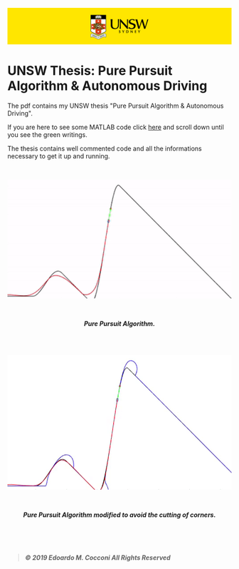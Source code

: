 ![UNSW Banner](Assets/UNSWbanner.png)

# UNSW Thesis: Pure Pursuit Algorithm & Autonomous Driving

The pdf contains my UNSW thesis "Pure Pursuit Algorithm & Autonomous Driving".

If you are here to see some MATLAB code click [here](Pure%20Pursuit%20Algorithm%20%26%20Autonomous%20Driving.pdf) and scroll down until you see the green writings.

The thesis contains well commented code and all the informations necessary to get it up and running.

<br>

<p align="center">
  
  <img width="504" src="Assets/PurePursuit.gif">

<p>

<br>

<p align="center"><b><i>Pure Pursuit Algorithm.<i><b></p>

<br>
<br>

<p align="center">
  
  <img width="504" src="Assets/ModifiedPurePursuit.gif">

<p>

<br>

<p align="center"><b><i>Pure Pursuit Algorithm modified to avoid the cutting of corners.<i><b></p>

<br>
<br>
<br>

> *©  2019  Edoardo  M.  Cocconi  All  Rights  Reserved*
